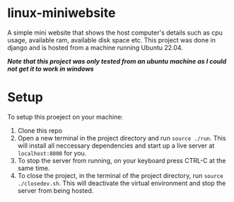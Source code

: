 # linux-miniwebsite

A simple mini website that shows the host computer's details such as cpu usage, available ram, available disk space etc.
This project was done in django and is hosted from a machine running Ubuntu 22.04.

***Note that this project was only tested from an ubuntu machine as I could not get it to work in windows***

# Setup

To setup this proeject on your machine:
1. Clone this repo
2. Open a new terminal in the project directory and run ```source ./run```. This will install all neccessary dependencies and start up a live server at ```localhost:8000``` for you.
3. To stop the server from running, on your keyboard press CTRL-C at the same time.
4. To close the project, in the terminal of the project directory, run ```source ./closedev.sh```. This will deactivate the virtual environment and stop the server from being hosted.
